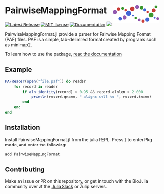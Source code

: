 # <img src="./sticker.svg" width="30%" align="right" /> PairwiseMappingFormat

[![Latest Release](https://img.shields.io/github/release/BioJulia/PairwiseMappingFormat.jl.svg)](https://github.com/BioJulia/PairwiseMappingFormat.jl/releases/latest)
[![MIT license](https://img.shields.io/badge/license-MIT-green.svg)](https://github.com/BioJulia/PairwiseMappingFormat.jl/blob/master/LICENSE)
[![Documentation](https://img.shields.io/badge/docs-dev-blue.svg)](https://biojulia.github.io/PairwiseMappingFormat.jl/dev)
[![](https://codecov.io/gh/BioJulia/PairwiseMappingFormat.jl/branch/master/graph/badge.svg)](https://codecov.io/gh/BioJulia/PairwiseMappingFormat.jl)

PairwiseMappingFormat.jl provide a parser for Pairwise Mapping Format (PAF) files.
PAF is a simple, tab-delimited format created by programs such as minimap2.

To learn how to use the package, [read the documentation](https://biojulia.github.io/PairwiseMappingFormat.jl/dev/)

## Example
```julia
PAFReader(open("file.paf")) do reader
    for record in reader
        if aln_identity(record) > 0.95 && record.alnlen > 2_000
            println(record.qname, " aligns well to ", record.tname)
        end
    end
end
```

## Installation
Install PairwiseMappingFormat.jl from the julia
REPL. Press `]` to enter Pkg mode, and enter the following:

```julia
add PairwiseMappingFormat
```

## Contributing
Make an issue or PR on this repository, or get in touch with the BioJulia community over at the [Julia Slack](https://julialang.org/slack/) or Zulip servers.
